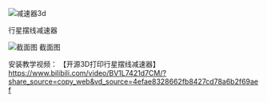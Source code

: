 ![减速器3d](https://github.com/jstormx/Planetary-cycloidal-reducer/blob/main/model3d.png)

行星摆线减速器

![截面图](https://github.com/jstormx/Planetary-cycloidal-reducer/blob/main/cut1.png)
截面图


安装教学视频：
【开源3D打印行星摆线减速器】 https://www.bilibili.com/video/BV1L7421d7CM/?share_source=copy_web&vd_source=4efae8328662fb8427cd78a6b2f69aef
